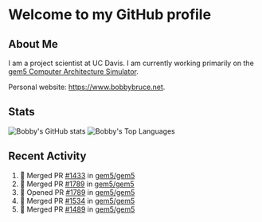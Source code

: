 # Welcome to my GitHub profile

## About Me

I am a project scientist at UC Davis. I am currently working primarily on the [gem5 Computer Architecture Simulator](https://github.com/gem5).

Personal website: <https://www.bobbybruce.net>.

## Stats

![Bobby's GitHub stats](https://github-readme-stats.vercel.app/api?username=bobbyrbruce&show_icons=true&theme=responsive&include_all_commits=true&count_private=true&show=reviews&disable_animations=true)
![Bobby's Top Languages ](https://github-readme-stats.vercel.app/api/top-langs/?username=bobbyrbruce&layout=compact&theme=responsive&count_private=true&langs_count=10&disable_animations=true)

## Recent Activity

<!--START_SECTION:activity-->
1. 🎉 Merged PR [#1433](https://github.com/gem5/gem5/pull/1433) in [gem5/gem5](https://github.com/gem5/gem5)
2. 🎉 Merged PR [#1789](https://github.com/gem5/gem5/pull/1789) in [gem5/gem5](https://github.com/gem5/gem5)
3. 💪 Opened PR [#1789](https://github.com/gem5/gem5/pull/1789) in [gem5/gem5](https://github.com/gem5/gem5)
4. 🎉 Merged PR [#1534](https://github.com/gem5/gem5/pull/1534) in [gem5/gem5](https://github.com/gem5/gem5)
5. 🎉 Merged PR [#1489](https://github.com/gem5/gem5/pull/1489) in [gem5/gem5](https://github.com/gem5/gem5)
<!--END_SECTION:activity-->

